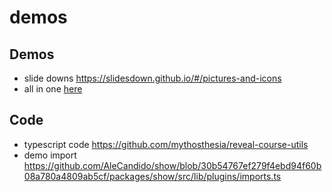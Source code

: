 # demos 
## Demos
- slide downs https://slidesdown.github.io/#/pictures-and-icons
- all in one [here](https://github.com/GISforAppliedEconomics/gisforappliedeconomics.github.io/tree/ee5b66937cbb787c65e95b6ed71e7581819c750f/_site/lectures/reveal.js-plugins)
## Code
- typescript code  https://github.com/mythosthesia/reveal-course-utils
- demo import https://github.com/AleCandido/show/blob/30b54767ef279f4ebd94f60b08a780a4809ab5cf/packages/show/src/lib/plugins/imports.ts 

